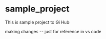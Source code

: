# sample_project

This is sample project to Gi Hub

making changes -- just for reference in vs code
